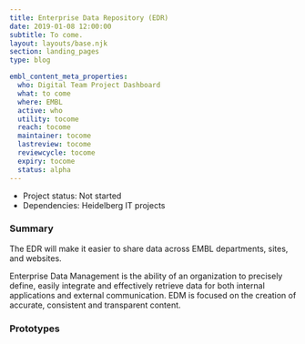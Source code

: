 ```yaml
---
title: Enterprise Data Repository (EDR)
date: 2019-01-08 12:00:00
subtitle: To come.
layout: layouts/base.njk
section: landing_pages
type: blog

embl_content_meta_properties:
  who: Digital Team Project Dashboard
  what: to come
  where: EMBL
  active: who
  utility: tocome
  reach: tocome
  maintainer: tocome
  lastreview: tocome
  reviewcycle: tocome
  expiry: tocome
  status: alpha
---
```


- Project status: Not started
- Dependencies: Heidelberg IT projects

### Summary

The EDR will make it easier to share data across EMBL departments, sites, and websites.

Enterprise Data Management is the ability of an organization to precisely define, easily integrate and effectively retrieve data for both internal applications and external communication. EDM is focused on the creation of accurate, consistent and transparent content.

### Prototypes
